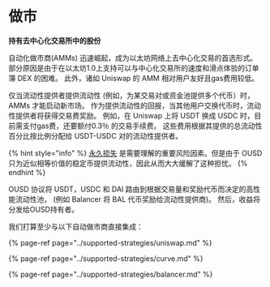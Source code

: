 # 做市

**持有去中心化交易所中的股份**

自动化做市商\(AMMs\) 迅速崛起，成为以太坊网络上去中心化交易的首选形式。 部分原因是由于在以太坊1.0上支持可以与中心化交易所的速度和滑点体验的订单簿 DEX 的困难。 此外，诸如 Uniswap 的 AMM 相对用户友好且gas费用较低。

仅当流动性提供者提供流动性 \(例如，为某交易对或资金池提供多个代币）时，AMMs 才能启动新市场。 作为提供流动性的回报，当其他用户交换代币时，流动性提供者将获得交易费奖励。 例如，在 Uniswap 上将 USDT 换成 USDC 时，目前需支付gas费，还要额付0.3％ 的交易手续费。 这些费用根据其提供的总流动性百分比按比例分配给 USDT-USDC 对的流动性提供者。

{% hint style="info" %}
[永久损失](https://medium.com/@pintail/uniswap-a-good-deal-for-liquidity-providers-104c0b6816f2) 是需要理解的重要风险因素。但是由于 OUSD 只为近似相等价值的稳定币提供流动性，因此从而大大缓解了这种担忧。
{% endhint %}

OUSD 协议将 USDT，USDC 和 DAI 路由到根据交易量和奖励代币而决定的高性能流动性池， \(例如 Balancer 将 BAL 代币奖励给流动性提供商\)。 然后，收益将分发给OUSD持有者。

我们打算至少与以下自动做市商直接集成：

{% page-ref page="../supported-strategies/uniswap.md" %}

{% page-ref page="../supported-strategies/curve.md" %}

{% page-ref page="../supported-strategies/balancer.md" %}





